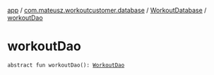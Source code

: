 [app](../../index.md) / [com.mateusz.workoutcustomer.database](../index.md) / [WorkoutDatabase](index.md) / [workoutDao](./workout-dao.md)

# workoutDao

`abstract fun workoutDao(): `[`WorkoutDao`](../-workout-dao/index.md)